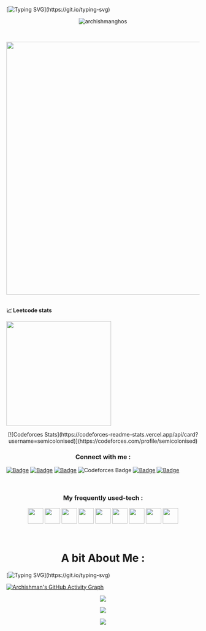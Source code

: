[![Typing SVG](https://readme-typing-svg.herokuapp.com?color=FFC947&size=40&center=true&vCenter=true&multiline=true&width=1000&height=250&lines=Hey!+I+am+Archishman+Ghosh.;A+full-time+Competitive+Programmer.;And+a+part-time+Web-Developer.;Let+me+bring+you+some+pop-corn!)](https://git.io/typing-svg)
<p align="center"> <img src="https://profile-counter.glitch.me/{archishmanghos}/count.svg" alt="archishmanghos" /> </p>
<br>
<p align=center><img width="660px" src="https://miro.medium.com/max/1300/1*J7163_O9rLungyF7YPoZgA.png"></p>
<br>
<b>&#128200; Leetcode stats</b>
<p float="left">
<img height="273em" src="https://leetcard.jacoblin.cool/semicolonised?theme=light&font=Karma&ext=contest" />
<!-- <img height="280em" src="https://raw.githubusercontent.com/archishmanghos/cf-stats/main/output/light_card.svg" /> -->
</p>

<p align="center">
[![Codeforces Stats](https://codeforces-readme-stats.vercel.app/api/card?username=semicolonised)](https://codeforces.com/profile/semicolonised)
</p>

<h3 align="center">Connect with me :</h3>
<p align="center">

 [![Badge](https://img.shields.io/badge/LinkedIn-0077B5?style=for-the-badge&logo=linkedin&logoColor=white)](https://www.linkedin.com/in/archishman-ghosh-b83330198/)
 [![Badge](https://img.shields.io/badge/Facebook-1877F2?style=for-the-badge&logo=facebook&logoColor=white)](https://www.facebook.com/profile.php?id=100011552236202)
 [![Badge](https://cp-logo.vercel.app/codechef/archishmanghos)](https://www.codechef.com/users/archishmanghos)
 ![Codeforces Badge](https://codeforces-readme-stats.vercel.app/api/badge?username=semicolonised)
 [![Badge](https://cp-logo.vercel.app/atcoder/semicolonised)](https://atcoder.jp/users/semicolonised)
 [![Badge](https://cp-logo.vercel.app/leetcode/semicolonised)](https://www.leetcode.com/semicolonised)

</p>
<br>
<h3 align=center>My frequently used-tech :</h3>

 <p align=center>
  <a target="_blank"><img  width="40px" src="https://seeklogo.com/images/G/git-logo-CD8D6F1C09-seeklogo.com.png"/></a>
  <a target="_blank"><img  width="40px" src="https://seeklogo.com/images/C/c-logo-43CE78FF9C-seeklogo.com.png"/></a>
  <a target="_blank"><img  width="40px" src="https://seeklogo.com/images/H/html5-without-wordmark-color-logo-14D252D878-seeklogo.com.png"/></a>
  <a target="_blank"><img  width="40px" src="https://upload.wikimedia.org/wikipedia/commons/d/d5/CSS3_logo_and_wordmark.svg"/></a>
  <a target="_blank"><img  width="40px" src="https://upload.wikimedia.org/wikipedia/commons/b/b2/Bootstrap_logo.svg"/></a>
  <a target="_blank"><img  width="40px" src="https://upload.wikimedia.org/wikipedia/commons/9/99/Unofficial_JavaScript_logo_2.svg"/></a>
  <a target="_blank"><img  width="40px" src="https://upload.wikimedia.org/wikipedia/commons/d/d9/Node.js_logo.svg"/></a>
  <a target="_blank"><img width="40px" src="https://upload.wikimedia.org/wikipedia/en/d/d2/Sublime_Text_3_logo.png"/></a>
  <a target="_blank"><img width="40px" src="https://upload.wikimedia.org/wikipedia/commons/thumb/9/9a/Visual_Studio_Code_1.35_icon.svg/768px-Visual_Studio_Code_1.35_icon.svg.png"/></a>
</p>
 <br>
 
 <h1 align=center>A bit About Me :</h1>
 
 [![Typing SVG](https://readme-typing-svg.herokuapp.com?color=FFC947&size=28&center=true&vCenter=true&multiline=true&width=1000&height=350&lines=A+student+at+Jalpaiguri+Government+Engineering+College.;Currently+pursuing+BTech+in+Information+Technology.;Competitive+Programmer+by+Heart.;I+maintain+2+repos+for+CP,++check+them+out!;Aaand%2C+I+am+a+car-fanatic+:+D;Would+love+to+connect+with+you!;Just+drop+a+mail+at+ag2324%40it.jgec.ac.in;Actively+looking+for+SDE+and+technical-content+internships.;Until+we+meet+again,+Keep+Hustling!;)](https://git.io/typing-svg)
 
[![Archishman's GitHub Activity Graph](https://activity-graph.herokuapp.com/graph?username=archishmanghos&theme=react-dark&line=69bb20&point=69bb84)](https://github.com/archishmanghos)
<p align=center><img src ="https://github-readme-streak-stats.herokuapp.com?user=archishmanghos&theme=darcula&hide_border=false&background=FFFFFF00&theme=merko"></p>

<p align=center><img src="https://github-readme-stats.vercel.app/api?username=archishmanghos&show_icons=true&theme=merko"></p>

<p align=center><img src="https://github-readme-stats.vercel.app/api/top-langs/?username=archishmanghos"></p>
